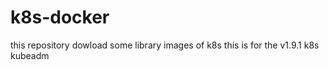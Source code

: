 # k8s-docker
this repository dowload some library images of k8s 
this is for the v1.9.1 k8s kubeadm
